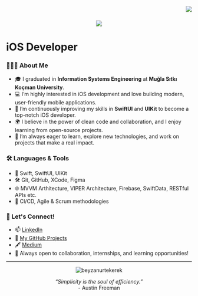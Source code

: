 <img align="right" src="https://visitor-badge.laobi.icu/badge?page_id=beyzanurtekerek.beyzanurtekerek" />

<h1 align="center">
    <img src="https://readme-typing-svg.herokuapp.com?font=Fira+Code&size=50&duration=4000&pause=1000&color=FFB532&center=true&vCenter=true&width=800&lines=Hi+there!+I+am+Beyza+👋🏻" />
</h1>

# iOS Developer


### 👩🏻‍💻 About Me

- 🎓 I graduated in **Information Systems Engineering** at **Muğla Sıtkı Koçman University**.
- 💻 I’m highly interested in iOS development and love building modern, user-friendly mobile applications.
- 🚀 I’m continuously improving my skills in **SwiftUI** and **UIKit** to become a top-notch iOS developer.
- 🌍 I believe in the power of clean code and collaboration, and I enjoy learning from open-source projects.
- 🧠 I’m always eager to learn, explore new technologies, and work on projects that make a real impact.


### 🛠️ Languages & Tools

- 💬 Swift, SwiftUI, UIKit
- 🛠️ Git, GitHub, XCode, Figma
- 🌐 MVVM Arthitecture, VIPER Architecture, Firebase, SwiftData, RESTful APIs etc.
- 🔁 CI/CD, Agile & Scrum methodologies


### 💬 Let's Connect!

- 📫 [LinkedIn](https://www.linkedin.com/in/beyzanurtekerek/)
- 🧠 [My GitHub Projects](https://github.com/beyzanurtekerek?tab=repositories)
- 🖋️ [Medium](https://medium.com/@beyzanurtekerek)
- 💌 Always open to collaboration, internships, and learning opportunities!

---

<div align="center">
  <img src="https://github-readme-streak-stats.herokuapp.com/?user=beyzanurtekerek&" alt="beyzanurtekerek" />
</div>

<p align="center">
  <i>“Simplicity is the soul of efficiency.”</i><br>
    - Austin Freeman
</p>
